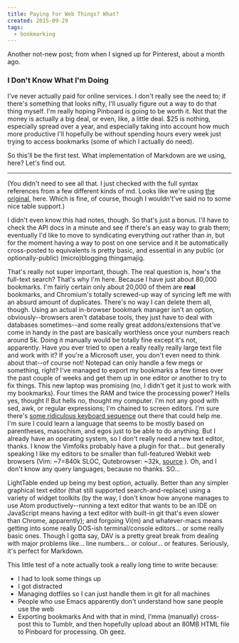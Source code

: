```yaml
---
title: Paying For Web Things? What?
created: 2015-09-29
tags:
  - bookmarking
---
```


Another not-new post; from when I signed up for Pinterest, about a month ago.

### I Don't Know What I'm Doing

I've never actually paid for online services. I don't really see the need to; if there's something that looks nifty, I'll usually figure out a way to do that thing myself. I'm really hoping Pinboard is going to be worth it. Not that the money is actually a big deal, or even, like, a little deal. $25 is nothing, especially spread over a year, and especially taking into account how much more productive I'll hopefully be without spending hours every week just trying to access bookmarks (some of which I actually do need).

So this'll be the first test. What implementation of Markdown are we using, here? Let's find out.

---------

(You didn't need to see all that. I just checked with the full syntax references from a few different kinds of md. Looks like we're using [the original](http://daringfireball.net/projects/markdown/syntax.text), here. Which is fine, of course, though I wouldn't've said no to some nice table support.)

I didn't even know this had notes, though. So that's just a bonus. I'll have to check the API docs in a minute and see if there's an easy way to grab them; eventually I'd like to move to syndicating everything *out* rather than *in*, but for the moment having a way to post on one service and it be automatically cross-posted to equivalents is pretty basic, and essential in any public (or optionally-public) (micro)blogging thingamajig.

That's really not super important, though. The real question is, how's the full-text search? That's why I'm here. Because I have just about 80,000 bookmarks. I'm fairly certain only about 20,000 of them are **real** bookmarks, and Chromium's totally screwed-up way of syncing left me with an absurd amount of duplicates. There's no way I can delete them all, though. Using an actual in-browser bookmark manager isn't an option, obviously--browsers aren't database tools, they just have to deal with databases sometimes--and some really great addons/extensions that've come in handy in the past are basically worthless once your numbers reach around 5k. Doing it manually would be totally fine except it's not, apparently. Have you ever tried to open a really really really large text file and work with it? If you're a Microsoft user, you don't even need to think about that--of course not! Notepad can only handle a few megs or something, right? I've managed to export my bookmarks a few times over the past couple of weeks and get them up in one editor or another to try to fix things. This new laptop was promising (no, I didn't get it just to work with my bookmarks). Four times the RAM and twice the processing power? Hells yes, thought I! But hells no, thought my computer. I'm not any good with sed, awk, or regular expressions; I'm chained to screen editors. I'm sure there's [some ridiculous keyboard sequence](http://xkcd.com/378) out there that could help me. I'm sure I could learn a language that seems to be mostly based on parentheses, masochism, and egos just to be able to do anything. But I already have an operating system, so I don't really need a new text editor, thanks. I know the Vimfolks probably have a plugin for that... but generally speaking I like my editors to be smaller than full-featured Webkit web browsers (Vim: ~7=840k SLOC, Qutebrowser: ~32k, [source](http://openhub.net) ). Oh, and I don't know any query languages, because no thanks. SO...

LightTable ended up being my best option, actually. Better than any simpler graphical text editor (that still supported search-and-replace) using a variety of widget toolkits (by the way, I don't know how anyone manages to use Atom productively--running a text editor that wants to be an IDE on JavaScript means having a text editor with built-in git that's even slower than Chrome, apparently); and forgoing Vi(m) and whatever-macs means getting into some really DOS-ish terminal/console editors... or some really basic ones. Though I gotta say, DAV is a pretty great break from dealing with major problems like... line numbers... or colour... or features. Seriously, it's perfect for Markdown.

This little test of a note actually took a really long time to write because:
- I had to look some things up
- I got distracted
- Managing dotfiles so I can just handle them in git for all machines
- People who use Emacs apparently don't understand how sane people use the web
- Exporting bookmarks
And with that in mind, I'mma (manually) cross-post this to Tumblr, and then hopefully upload about an 80MB HTML file to Pinboard for processing. Oh geez.
